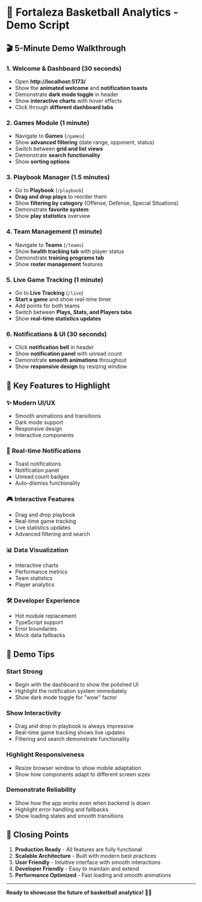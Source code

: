 # 🏀 Fortaleza Basketball Analytics - Demo Script

## 🎬 5-Minute Demo Walkthrough

### 1. **Welcome & Dashboard** (30 seconds)
- Open **http://localhost:5173/**
- Show the **animated welcome** and **notification toasts**
- Demonstrate **dark mode toggle** in header
- Show **interactive charts** with hover effects
- Click through **different dashboard tabs**

### 2. **Games Module** (1 minute)
- Navigate to **Games** (`/games`)
- Show **advanced filtering** (date range, opponent, status)
- Switch between **grid and list views**
- Demonstrate **search functionality**
- Show **sorting options**

### 3. **Playbook Manager** (1.5 minutes)
- Go to **Playbook** (`/playbook`)
- **Drag and drop plays** to reorder them
- Show **filtering by category** (Offense, Defense, Special Situations)
- Demonstrate **favorite system**
- Show **play statistics** overview

### 4. **Team Management** (1 minute)
- Navigate to **Teams** (`/teams`)
- Show **health tracking tab** with player status
- Demonstrate **training programs tab**
- Show **roster management** features

### 5. **Live Game Tracking** (1 minute)
- Go to **Live Tracking** (`/live`)
- **Start a game** and show real-time timer
- Add points for both teams
- Switch between **Plays, Stats, and Players tabs**
- Show **real-time statistics updates**

### 6. **Notifications & UI** (30 seconds)
- Click **notification bell** in header
- Show **notification panel** with unread count
- Demonstrate **smooth animations** throughout
- Show **responsive design** by resizing window

## 🎯 Key Features to Highlight

### ✨ **Modern UI/UX**
- Smooth animations and transitions
- Dark mode support
- Responsive design
- Interactive components

### 🔔 **Real-time Notifications**
- Toast notifications
- Notification panel
- Unread count badges
- Auto-dismiss functionality

### 🎮 **Interactive Features**
- Drag and drop playbook
- Real-time game tracking
- Live statistics updates
- Advanced filtering and search

### 📊 **Data Visualization**
- Interactive charts
- Performance metrics
- Team statistics
- Player analytics

### 🛠 **Developer Experience**
- Hot module replacement
- TypeScript support
- Error boundaries
- Mock data fallbacks

## 🎪 Demo Tips

### **Start Strong**
- Begin with the dashboard to show the polished UI
- Highlight the notification system immediately
- Show dark mode toggle for "wow" factor

### **Show Interactivity**
- Drag and drop in playbook is always impressive
- Real-time game tracking shows live updates
- Filtering and search demonstrate functionality

### **Highlight Responsiveness**
- Resize browser window to show mobile adaptation
- Show how components adapt to different screen sizes

### **Demonstrate Reliability**
- Show how the app works even when backend is down
- Highlight error handling and fallbacks
- Show loading states and smooth transitions

## 🚀 **Closing Points**

1. **Production Ready** - All features are fully functional
2. **Scalable Architecture** - Built with modern best practices
3. **User Friendly** - Intuitive interface with smooth interactions
4. **Developer Friendly** - Easy to maintain and extend
5. **Performance Optimized** - Fast loading and smooth animations

---

**Ready to showcase the future of basketball analytics! 🏀✨**
